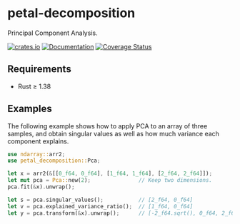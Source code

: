 # petal-decomposition

Principal Component Analysis.

[![crates.io](https://img.shields.io/crates/v/petal-decomposition)](https://crates.io/crates/petal-decomposition)
[![Documentation](https://docs.rs/petal-decomposition/badge.svg)](https://docs.rs/petal-decomposition)
[![Coverage Status](https://codecov.io/gh/petabi/petal-decomposition/branch/master/graphs/badge.svg)](https://codecov.io/gh/petabi/petal-decomposition)

## Requirements

* Rust ≥ 1.38

## Examples

The following example shows how to apply PCA to an array of three samples, and
obtain singular values as well as how much variance each component explains.

```rust
use ndarray::arr2;
use petal_decomposition::Pca;

let x = arr2(&[[0_f64, 0_f64], [1_f64, 1_f64], [2_f64, 2_f64]]);
let mut pca = Pca::new(2);               // Keep two dimensions.
pca.fit(&x).unwrap();

let s = pca.singular_values();           // [2_f64, 0_f64]
let v = pca.explained_variance_ratio();  // [1_f64, 0_f64]
let y = pca.transform(&x).unwrap();      // [-2_f64.sqrt(), 0_f64, 2_f64.sqrt()]
```
